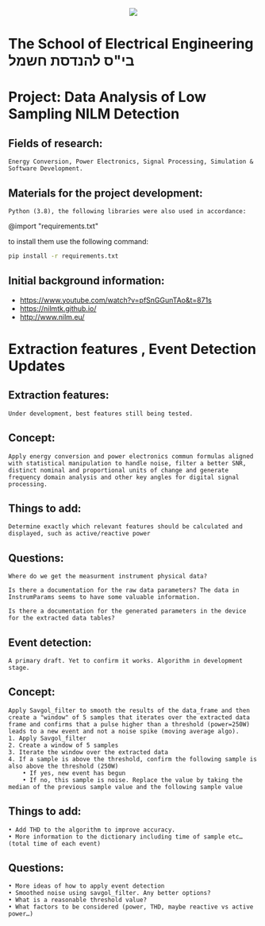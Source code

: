 <center>

![](tau_eee_logo.jpg)

</center>

# The School of Electrical Engineering  בי"ס להנדסת חשמל            


# Project: Data Analysis of Low Sampling NILM Detection

## Fields of research:

    Energy Conversion, Power Electronics, Signal Processing, Simulation & Software Development.

## Materials for the project development: 

    Python (3.8), the following libraries were also used in accordance:


@import "requirements.txt"

to install them use the following command:

```bash
pip install -r requirements.txt
```

## Initial background information:

- https://www.youtube.com/watch?v=pfSnGGunTAo&t=871s
- https://nilmtk.github.io/
- http://www.nilm.eu/

# Extraction features , Event Detection Updates

## Extraction features:
    Under development, best features still being tested.

## Concept:
    Apply energy conversion and power electronics commun formulas aligned with statistical manipulation to handle noise, filter a better SNR, distinct nominal and proportional units of change and generate frequency domain analysis and other key angles for digital signal processing.

## Things to add:
    Determine exactly which relevant features should be calculated and displayed, such as active/reactive power

## Questions:

    Where do we get the measurment instrument physical data?

    Is there a documentation for the raw data parameters? The data in InstrumParams seems to have some valuable information.

    Is there a documentation for the generated parameters in the device for the extracted data tables?
## Event detection:
    A primary draft. Yet to confirm it works. Algorithm in development stage.

## Concept:
    Apply Savgol_filter to smooth the results of the data_frame and then create a "window" of 5 samples that iterates over the extracted data frame and confirms that a pulse higher than a threshold (power=250W) leads to a new event and not a noise spike (moving average algo).
    1. Apply Savgol_filter
    2. Create a window of 5 samples
    3. Iterate the window over the extracted data
    4. If a sample is above the threshold, confirm the following sample is also above the threshold (250W)
        • If yes, new event has begun
        • If no, this sample is noise. Replace the value by taking the median of the previous sample value and the following sample value 

## Things to add:
    • Add THD to the algorithm to improve accuracy.
    • More information to the dictionary including time of sample etc…(total time of each event)
## Questions:
    • More ideas of how to apply event detection
    • Smoothed noise using savgol_filter. Any better options?
    • What is a reasonable threshold value?
    • What factors to be considered (power, THD, maybe reactive vs active power…)
